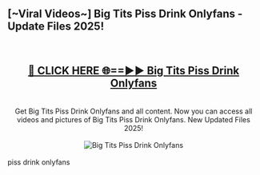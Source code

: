 <h2>[~Viral Videos~] Big Tits Piss Drink Onlyfans - Update Files 2025!</h2>
<br>
<div align="center">
<h2><a href="https://betterlinks.top/A2PfLJ" rel="nofollow">🔴 CLICK HERE 🌐==►► Big Tits Piss Drink Onlyfans</a></h2>
<br>
Get Big Tits Piss Drink Onlyfans and all content. Now you can access all videos and pictures of Big Tits Piss Drink Onlyfans. New Updated Files 2025!
<br>
<br>
<a href="https://betterlinks.top/A2PfLJ" rel="nofollow" data-target="animated-image.originalLink"><img src="https://i.ibb.co.com/WyWwxjT/player-gif2.gif" alt="Big Tits Piss Drink Onlyfans" style="max-width: 100%; display: inline-block;" data-target="animated-image.originalImage"></a>
</div>
<br>
piss drink onlyfans